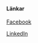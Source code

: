 #### Länkar

[Facebook](https://www.facebook.com/johan.lindberg2?ref=bookmarks)

[LinkedIn](https://www.linkedin.com/in/johan-lindberg-52b6056a/)
